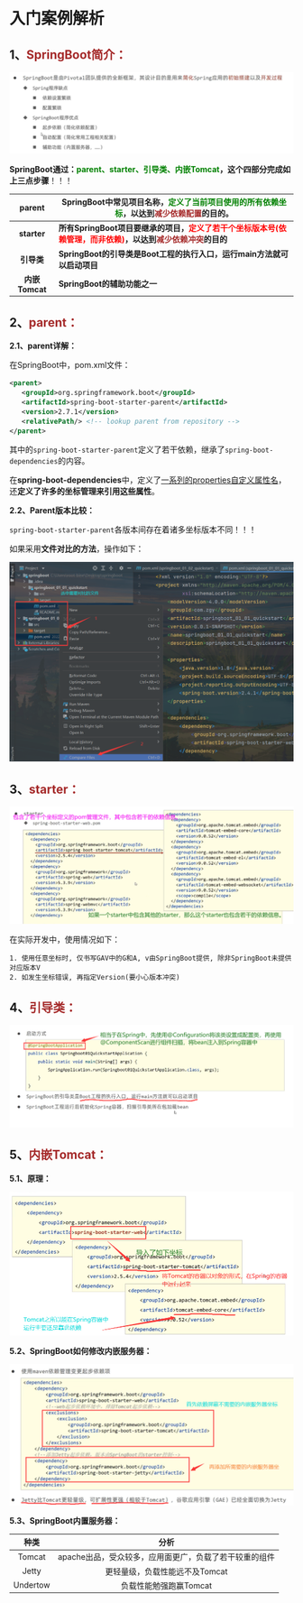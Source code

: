 # 入门案例解析

## 1、<span style="color:brown">SpringBoot简介：</span>

![image-20221004165256582](https://raw.githubusercontent.com/root-bine/image/main/Typora-image/SpringBoot%E7%AE%80%E4%BB%8B.png)

**SpringBoot通过：<span style="color:green">parent、starter、引导类、内嵌Tomcat</span>，这个四部分完成如上三点步骤**！！！

|     parent     | SpringBoot中常见项目名称，<span style="color:green">定义了当前项目使用的所有依赖坐标</span>，以达到<span style="color:brown">减少依赖配置</span>的目的。 |
| :------------: | ------------------------------------------------------------ |
|  **starter**   | **所有SpringBoot项目要继承的项目，<span style="color:red">定义了若干个坐标版本号(依赖管理，而非依赖)</span>，以达到<span style="color:brown">减少依赖冲突</span>的目的** |
|   **引导类**   | **SpringBoot的引导类是Boot工程的执行入口，运行main方法就可以启动项目** |
| **内嵌Tomcat** | **SpringBoot的辅助功能之一**                                 |



## 2、<span style="color:brown">parent：</span>

**2.1、parent详解：**

在SpringBoot中，pom.xml文件：

```xml
<parent>
   <groupId>org.springframework.boot</groupId>
   <artifactId>spring-boot-starter-parent</artifactId>
   <version>2.7.1</version>
   <relativePath/> <!-- lookup parent from repository -->
</parent>
```

其中的`spring-boot-starter-parent`定义了若干依赖，继承了`spring-boot-dependencies`的内容。

在**spring-boot-dependencies**中，定义了<u>一系列的properties自定义属性名</u>，还**定义了许多的坐标管理来引用这些属性**。

**2.2、Parent版本比较：**

`spring-boot-starter-parent`各版本间存在着诸多坐标版本不同！！！

如果采用**文件对比的方法**，操作如下：

<img src="https://raw.githubusercontent.com/root-bine/image/main/Typora-image/%E6%96%87%E4%BB%B6%E5%AF%B9%E6%AF%94.png" alt="image-20221004172554433" style="zoom:67%;" />



## 3、<span style="color:brown">starter：</span>

![image-20221004215243364](https://raw.githubusercontent.com/root-bine/image/main/Typora-image/starter.png)

在实际开发中，使用情况如下：

```apl
1. 使用任意坐标时, 仅书写GAV中的G和A, v由SpringBoot提供, 除非SpringBoot未提供对应版本V
2. 如发生坐标错误, 再指定Version(要小心版本冲突)
```



## 4、<span style="color:brown">引导类：</span>

![image-20221004221653706](https://raw.githubusercontent.com/root-bine/image/main/Typora-image/SpringBootConfiguration.png)

## 5、<span style="color:brown">内嵌Tomcat：</span>

**5.1、原理：**

<img src="https://raw.githubusercontent.com/root-bine/image/main/Typora-image/SpringBoot%E7%9A%84%E8%BE%85%E5%8A%A9%E5%8A%9F%E8%83%BD%E4%B9%8B%E4%B8%80.png" alt="image-20221005002431135" style="zoom:80%;" />

**5.2、SpringBoot如何修改内嵌服务器：**

<img src="https://raw.githubusercontent.com/root-bine/image/main/Typora-image/SpringBoot%E4%BF%AE%E6%94%B9%E5%86%85%E5%B5%8C%E6%9C%8D%E5%8A%A1%E5%99%A8.png" alt="image-20221005002811831" style="zoom:80%;" />

**5.3、SpringBoot内置服务器：**

|   种类   |                          分析                          |
| :------: | :----------------------------------------------------: |
|  Tomcat  | apache出品，受众较多，应用面更广，负载了若干较重的组件 |
|  Jetty   |             更轻量级，负载性能远不及Tomcat             |
| Undertow |                 负载性能勉强跑赢Tomcat                 |

